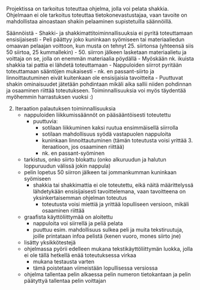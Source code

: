 Projektissa on tarkoitus toteuttaa ohjelma, jolla voi pelata shakkia.
Ohjelmaan ei ole tarkoitus toteuttaa tietokonevastustajaa, vaan tavoite on mahdollistaa ainoastaan shakin pelaaminen supistetuilla säännöillä.

Säännöistä
    - Shakki- ja shakkimattitoiminnallisuuksia ei pyritä toteuttamaan ensisijaisesti
        - Peli päättyy joko kuninkaan syömiseen tai materiaaliedun omaavan pelaajan voittoon, kun musta on tehnyt 25. siirtonsa (yhteensä siis 50 siirtoa, 25 kummallekin)
			- 50. siirron jälkeen lasketaan materiaalietu ja voittaja on se, jolla on enemmän materiaalia pöydällä
    - Myöskään nk. ikuista shakkia tai pattia ei lähdetä toteuttamaan
    - Nappuloiden siirrot pyritään toteuttamaan sääntöjen mukaisesti
        - nk. en passant-siirto ja linnoittautuminen eivät kuitenkaan ole ensisijaisia tavoitteita
    - Puuttuvat shakin ominaisuudet jätetään pohdintaan mikäli aika sallii niiden pohdinnan ja osaaminen riittää toteutukseen. Toiminnallisuuksia voi myös täydentää myöhemmin harrastuksen vuoksi :)

2. Iteraation palautuksen toiminnallisuuksia
	- nappuloiden liikkumissäännöt on pääsääntöisesti toteutettu
		- puuttuvia: 
			- sotilaan liikkuminen kaksi ruutua ensimmäisellä siirrolla
			- sotilaan mahdollisuus syödä vastapuolen nappuloita
			- kuninkaan linnoittautuminen (tämän toteutusta voisi yrittää 3. iteraatioon, jos osaaminen riittää)
			- nk. en passant-syöminen
	- tarkistus, onko siirto blokattu (onko alkuruudun ja halutun loppuruudun välissä jokin nappula)
	- pelin lopetus 50 siirron jälkeen tai jommankumman kuninkaan syömiseen
		- shakkia tai shakkimattia ei ole toteutettu, eikä näitä määrittelyssä lähdetykään ensisijaisesti tavoittelemana, vaan tavoitteena on yksinkertaisemman ohjelman toteutus
			- toteutusta voisi miettiä ja yrittää lopulliseen versioon, mikäli osaaminen riittää
	- graafista käyttöliittymää on aloitettu
		- nappuloita voi siirrellä ja peliä pelata
		- puuttuu esim. mahdollisuus sulkea peli ja muita tekstiruutuja, joille printataan infoa pelistä (kenen vuoro, mones siirto jne)
	- lisätty yksikkötestejä
	- ohjelmassa pyörii edelleen mukana tekstikäyttöliittymän luokka, jolla ei ole tällä hetkellä enää toteutuksessa virkaa
		- mukana testausta varten
		- tämä poistetaan viimeistään lopullisessa versiossa
	- ohjelma tallentaa pelin alkaessa pelin numeron tietokantaan ja pelin päätyttyä tallentaa pelin voittajan
    